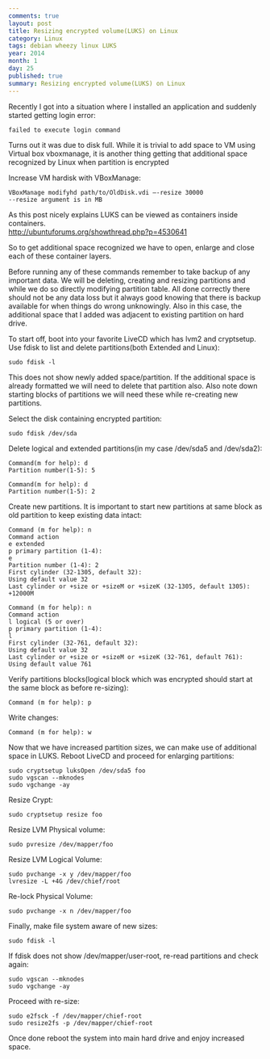 ```yaml
---
comments: true
layout: post
title: Resizing encrypted volume(LUKS) on Linux
category: Linux
tags: debian wheezy linux LUKS
year: 2014
month: 1
day: 25
published: true
summary: Resizing encrypted volume(LUKS) on Linux
---
```

Recently I got into a situation where I installed an application and suddenly started getting login error:   

    failed to execute login command

Turns out it was due to disk full. While it is trivial to add space to VM using Virtual box vboxmanage, it is another thing getting that additional space recognized by Linux when partition is encrypted
<!-- more start -->
Increase VM hardisk with VBoxManage:
    
    VBoxManage modifyhd path/to/OldDisk.vdi –-resize 30000
    --resize argument is in MB

As this post nicely explains LUKS can be viewed as containers inside containers.     
<a href="http://ubuntuforums.org/showthread.php?p=4530641" target="_blank" >http://ubuntuforums.org/showthread.php?p=4530641 </a>

So to get additional space recognized we have to open, enlarge and close each  of these container layers.

Before running any of these commands remember to take backup of any important data. We will be deleting, creating and resizing partitions and while we do so directly modifying partition table. All done correctly there should not be any data loss but it always good knowing that there is backup available for when things do wrong unknowingly.
Also in this case, the additional space that I added was adjacent to existing partition on hard drive.

To start off, boot into your favorite LiveCD which has lvm2 and cryptsetup.
Use fdisk to list and delete partitions(both Extended and Linux):
    
    sudo fdisk -l

This does not show newly added space/partition. If the additional space is already formatted we will need to delete that partition also.
Also note  down starting blocks of partitions we will need these while re-creating new partitions.

Select the disk containing encrypted partition:
    
    sudo fdisk /dev/sda

Delete logical and extended partitions(in my case /dev/sda5 and /dev/sda2):
    
    Command(m for help): d
    Partition number(1-5): 5
    
    Command(m for help): d
    Partition number(1-5): 2


Create new partitions. It is important to start new partitions at same block as old partition to keep existing data intact:
     
    Command (m for help): n
    Command action
    e extended
    p primary partition (1-4): 
    e
    Partition number (1-4): 2
    First cylinder (32-1305, default 32):
    Using default value 32
    Last cylinder or +size or +sizeM or +sizeK (32-1305, default 1305): +12000M
    
    Command (m for help): n
    Command action
    l logical (5 or over)
    p primary partition (1-4):
    l
    First cylinder (32-761, default 32):
    Using default value 32
    Last cylinder or +size or +sizeM or +sizeK (32-761, default 761):
    Using default value 761

Verify partitions blocks(logical block which was encrypted should start at the same block as before re-sizing):

    Command (m for help): p

Write changes:

    Command (m for help): w

Now that we have increased partition sizes, we can make use of additional space in LUKS.
Reboot LiveCD and proceed for enlarging partitions:
    
    sudo cryptsetup luksOpen /dev/sda5 foo
    sudo vgscan --mknodes
    sudo vgchange -ay

Resize Crypt:

    sudo cryptsetup resize foo

Resize LVM Physical volume:

    sudo pvresize /dev/mapper/foo

Resize LVM Logical Volume:

    sudo pvchange -x y /dev/mapper/foo
    lvresize -L +4G /dev/chief/root

Re-lock Physical Volume:

    sudo pvchange -x n /dev/mapper/foo

Finally, make file system aware of new sizes:

    sudo fdisk -l

If fdisk does not show /dev/mapper/user-root, re-read partitions and check again:

    sudo vgscan --mknodes
    sudo vgchange -ay

Proceed with re-size:

    sudo e2fsck -f /dev/mapper/chief-root
    sudo resize2fs -p /dev/mapper/chief-root


Once done reboot the system into main hard drive and enjoy increased space.

<!-- more end -->




